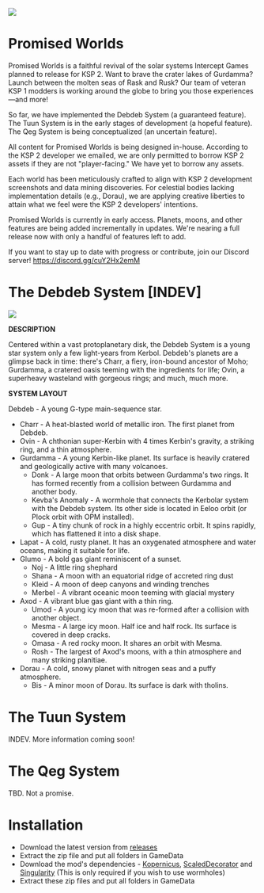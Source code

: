![](https://i.imgur.com/pngo3JN.png)
# Promised Worlds
Promised Worlds is a faithful revival of the solar systems Intercept Games planned to release for KSP 2. Want to brave the crater lakes of Gurdamma? Launch between the molten seas of Rask and Rusk? Our team of veteran KSP 1 modders is working around the globe to bring you those experiences—and more!

So far, we have implemented the Debdeb System (a guaranteed feature). The Tuun System is in the early stages of development (a hopeful feature). The Qeg System is being conceptualized (an uncertain feature).

All content for Promised Worlds is being designed in-house. According to the KSP 2 developer we emailed, we are only permitted to borrow KSP 2 assets if they are not "player-facing." We have yet to borrow any assets. 

Each world has been meticulously crafted to align with KSP 2 development screenshots and data mining discoveries. For celestial bodies lacking implementation details (e.g., Dorau), we are applying creative liberties to attain what we feel were the KSP 2 developers' intentions.

Promised Worlds is currently in early access. Planets, moons, and other features are being added incrementally in updates. We're nearing a full release now with only a handful of features left to add. 

If you want to stay up to date with progress or contribute, join our Discord server! https://discord.gg/cuY2Hx2emM

# The Debdeb System \[INDEV]

![](https://i.imgur.com/aCDOT5f.png)

**DESCRIPTION**

Centered within a vast protoplanetary disk, the Debdeb System is a young star system only a few light-years from Kerbol. Debdeb's planets are a glimpse back in time: there's Charr, a fiery, iron-bound ancestor of Moho; Gurdamma, a cratered oasis teeming with the ingredients for life; Ovin, a superheavy wasteland with gorgeous rings; and much, much more. 

**SYSTEM LAYOUT**

Debdeb - A young G-type main-sequence star.
- Charr - A heat-blasted world of metallic iron. The first planet from Debdeb.
- Ovin - A chthonian super-Kerbin with 4 times Kerbin's gravity, a striking ring, and a thin atmosphere.
- Gurdamma - A young Kerbin-like planet. Its surface is heavily cratered and geologically active with many volcanoes.
  - Donk - A large moon that orbits between Gurdamma's two rings. It has formed recently from a collision between Gurdamma and another body.
  - Kevba's Anomaly - A wormhole that connects the Kerbolar system with the Debdeb system. Its other side is located in Eeloo orbit (or Plock orbit with OPM installed).
  - Gup - A tiny chunk of rock in a highly eccentric orbit. It spins rapidly, which has flattened it into a disk shape.
- Lapat - A cold, rusty planet. It has an oxygenated atmosphere and water oceans, making it suitable for life.
- Glumo - A bold gas giant reminiscent of a sunset.
  - Noj - A little ring shephard
  - Shana - A moon with an equatorial ridge of accreted ring dust
  - Kleid - A moon of deep canyons and winding trenches
  - Merbel - A vibrant oceanic moon teeming with glacial mystery
- Axod - A vibrant blue gas giant with a thin ring.
  - Umod - A young icy moon that was re-formed after a collision with another object.
  - Mesma - A large icy moon. Half ice and half rock. Its surface is covered in deep cracks.
  - Omasa - A red rocky moon. It shares an orbit with Mesma.
  - Rosh - The largest of Axod's moons, with a thin atmosphere and many striking planitiae.
- Dorau - A cold, snowy planet with nitrogen seas and a puffy atmosphere.
  - Bis - A minor moon of Dorau. Its surface is dark with tholins.


# The Tuun System
INDEV. More information coming soon!

# The Qeg System
TBD. Not a promise.

# Installation
- Download the latest version from [releases](https://github.com/Constructalor/DebdebSystem/releases)
- Extract the zip file and put all folders in GameData
- Download the mod's dependencies - [Kopernicus](https://github.com/kopernicus/kopernicus/releases), [ScaledDecorator](https://github.com/Sushutt/ScaledDecorator/releases) and [Singularity](https://forum.kerbalspaceprogram.com/topic/193709-wip18x-112x-singularity-black-hole-shaders/) (This is only required if you wish to use wormholes)
- Extract these zip files and put all folders in GameData
